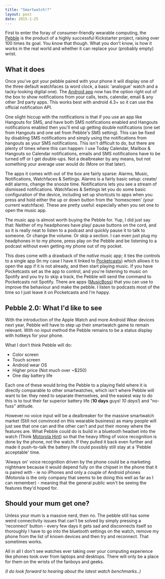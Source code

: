 ```yaml
---
title: "Smartwatch!?"
layout: post
date: 2015-1-25
---
```


First to enter the foray of consumer-friendly wearable computing, the [Pebble](https://getpebble.com) is the product of a highly successful Kickstarter project, raising over 100 times its goal. You know that though. What you don't know, is how it works in the real world and whether it can replace your (probably empty) wrist.

## What it does

Once you've got your pebble paired with your phone it will display one of the three default watchfaces (a word clock, a basic 'analogue' watch and a tacky-looking digital one). The [Android app](https://play.google.com/store/apps/details?id=com.getpebble.android) now has the option right out of the box to show notifications from your calls, texts, calendar, email & any other 3rd party apps. This works best with android 4.3+ so it can use the official notification API.

One slight hiccup with the notifications is that if you use an app like Hangouts for SMS, and have both SMS notifications enabled and Hangouts notifications enabled then you'll end up getting double notifications (one set from Hangouts and one set from Pebble's SMS setting). This can be fixed by disabling SMS notifications and simply using the notifications from hangouts as your SMS notifications. This isn't difficult to do, but there are plenty of times where this can happen: I use Today Calendar, Mailbox & Hangouts so Calendar notifications, emails and SMS notifications have to be turned off or I get double-ups. Not a dealbreaker by any means, but not something your average user would do (More on that later).

The apps it comes with out of the box are fairly sparse: Alarms, Music, Notifications, Watchfaces & Settings. Alarms is a fairly basic setup: create/ edit alarms, change the snooze time. Notifications lets you see a stream of dismissed notifications. Watchfaces & Settings let you do some basic configuration of the device, including set up shortcuts to apps when you press and hold either the up or down button from the 'homescreen' (your current watchface). These are pretty useful: especially when you set one to open the music app.

The music app is almost worth buying the Pebble for. Yup, I did just say that: Neither of my headphones have play/ pause buttons on the cord, and so it is really neat to listen to a podcast and quickly pause it to talk to someone. Or change the volume. Or skip a section. I can even just plug my headphones in to my phone, press play on the Pebble and be listening to a podcast without even getting my phone out of my pocket.

This does come with a drawback of the _native_ music app; it ties the controls to a single app (In my case I have it linked to [Pocketcasts](https://www.shiftyjelly.com/pocketcasts)) which allows it to open the app if it is not already, and then start playing music. If you have Pocketcasts set as the app to control, and you're listening to music on Spotify and you try to skip a track, the Pebble will send the command to Pocketcasts not Spotify. There are apps ([MusicBoss](https://play.google.com/store/apps/details?id=ca.rebootsramblings.musicboss)) that you can use to improve the behaviour and make the pebble. I listen to podcasts most of the time so I just leave it on Pocketcasts and I'm happy.

## Pebble 2.0: What I'd like to see

With the introduction of the Apple Watch and more Android Wear devices next year, Pebble will have to step up their smartwatch game to remain relevant. With no input method the Pebble remains to be a status display with hotkeys for your phone.

What I don't think Pebble will do:

+ Color screen
+ Touch screen
+ Android wear OS
+ Higher price (Not much over ~$250)
+ One day battery life

Each one of these would bring the Pebble to a playing field where it is directly comparable to other smartwatches, which isn't where Pebble will want to be: they need to separate themselves, and the easiest way to do this is to tout their far superior battery life (**10 days** guys! _10 days!_) and "no-fuss" attitude.

However no voice input will be a dealbreaker for the massive smartwatch market (Still not convinced on this wearable business) as many people will just see that one can and the other can't and put their money where the features are. What Pebble could do is build in a bluetooth headset into the watch (Think [Motorola Hint](https://www.motorola.com/us/accessories-bluetooth-headsets/Moto-Hint/moto-hint-pdp.html)) so that the heavy lifting of voice recognition is done by the phone, not the watch. If they pulled it back even further and made it push-to-talk the battery life could possibly still stay at a 'Pebble acceptable' time.

'Always on' voice recognition driven by the phone could be a marketing nightmare because it would depend fully on the chipset in the phone that it is paired with - ie no iPhones and only a couple of Android phones (Motorola is the only company that seems to be doing this well as far as I can remember) - meaning that the general public won't be seeing the features they'd hoped for.

## Should your mum get one?

Unless your mum is a massive nerd, then no. The pebble still has some weird connectivity issues that can't be solved by simply pressing a 'reconnect' button - every few days it gets sad and disconnects itself so thoroughly I have to go into the bluetooth settings on the watch, remove my phone from the list of known devices and then try and reconnect. That sometimes works.

All in all I don't see watches ever taking over your computing experience like phones took over from laptops and desktops. There will only be a place for them on the wrists of the fanboys and geeks.

_(I do look forward to hearing about the latest watch benchmarks..)_
